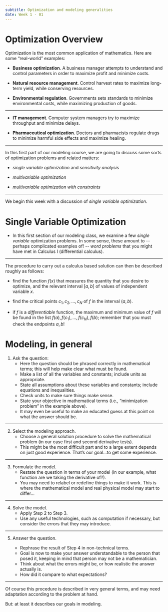 ```yaml
---
subtitle: Optimization and modeling generalities
date: Week 1 - 01
---
```



# Optimization Overview

Optimization is the most common application of mathematics. Here are
some “real-world” examples:

-   **Business optimization**. A business manager attempts to understand
    and control parameters in order to maximize profit and minimize
    costs.

-   **Natural resource management**. Control harvest rates to maximize
    long-term yield, while conserving resources.

-   **Environmental regulation**. Governments sets standards to minimize
    environmental costs, while maximizing production of goods.

-----

-   **IT management**. Computer system managers try to maximize
    throughput and minimize delays.

-   **Pharmaceutical optimization**. Doctors and pharmacists regulate
    drugs to minimize harmful side effects and maximize healing.

----

In this first part of our modeling course, we are going to discuss some
sorts of optimization problems and related matters:

-   *single variable optimization* and *sensitivity analysis*

-   *multivariable optimization*

-   *multivariable optimization with constraints*

----

We begin this week with a discussion of *single variable
optimization*.

# Single Variable Optimization

- In this first section of our modeling class, we examine a few
  *single variable* optimization problems. In some sense, these amount
  to -- perhaps complicated examples of! -- *word problems* that you
  might have met in Calculus I (differential calculus).



----

The procedure to carry out a calculus based solution can then be
described roughly as follows:

-   find the function $f(x)$ that measures the quantity that you desire
    to optimize, and the relevant interval $[a,b]$ of values of
    independent variable $x$.
	
-   find the critical points $c_1,c_2,\dots,c_N$ of $f$ in the interval
    $(a,b)$.
	
-   if $f$ is a *differentiable* function, the maximum and minimum value of
    $f$ will be found in the list $f(a),f(c_1),\dots,f(c_N),f(b)$;
    remember that you must check the endpoints $a,b$!


# Modeling, in general


1.  Ask the question:
    -   Here the question should be phrased correctly in mathematical
        terms; this will help make clear what must be found.
    -   Make a list of all the variables and constants; include units as
        appropriate.
    -   State all assumptions about these variables and constants;
        include equations and inequalities.
    -   Check units to make sure things make sense.
    -   State your objective in mathematical terms (i.e., “minimization
        problem” in the example above).
    -   It may even be useful to make an educated guess at this point on
        what the answer should be. 
		
----

2.  Select the modeling approach.
    -   Choose a general solution procedure to solve the mathematical
        problem (in our case first and second derivative tests).
    -   This might be the most difficult part and to a large extent
        depends on just good experience. That’s our goal…to get some
        experience.  
		
----

3.  Formulate the model.
    -   Restate the question in terms of your model (in our example,
        what function are we taking the derivative of?).
    -   You may need to relabel or redefine things to make it work. This
        is where the mathematical model and real physical model may
        start to differ…
		
---- 

4.  Solve the model.
    -   Apply Step 2 to Step 3.
    -   Use any useful technologies, such as computation if necessary,
        but consider the errors that they may introduce.
		
----

5.  Answer the question.

    -   Rephrase the result of Step 4 in non-technical terms.
    -   Goal is now to make your answer understandable to the person
        that posed it, keeping in mind that person may not be a
        mathematician.
    -   Think about what the errors might be, or how realistic the
        answer actually is.
    -   How did it compare to what expectations?

-----

Of course this procedure is described in very general terms, and may
need adaptation according to the problem at hand.  

But: at least it describes our goals in modeling.
